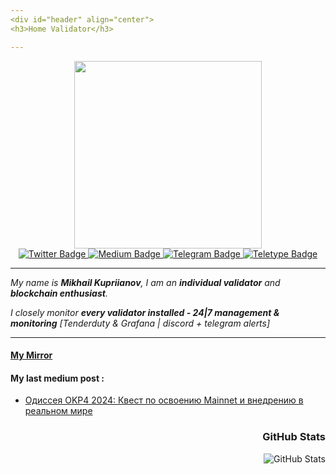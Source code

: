 ```yaml
---
<div id="header" align="center">
<h3>Home Validator</h3>

---
```


<div id="header" align="center">
  <img src="https://media0.giphy.com/media/6FT3QE3AJMfwJDZBNr/giphy.gif?cid=ecf05e47svouk7n1hdv06dvyhz5l51d79w7vi16af5yow8vv&rid=giphy.gif&ct=s" width="300"/>
<div id="badges">
  <a href="https://twitter.com/MikhailKupriya2">
    <img src="https://img.shields.io/badge/Twitter-blue?logo=Twitter&logoColor=white" alt="Twitter Badge"/>
  </a>
  <a href="https://medium.com/@MikhailKupriya2">
    <img src="https://img.shields.io/badge/Medium-black?logo=Medium&logoColor=white" alt="Medium Badge"/>
  </a>
  <a href="https://t.me/kupriianov88">
    <img src="https://img.shields.io/badge/Telegram-blue?logo=Telegram&logoColor=white" alt="Telegram Badge"/>
  </a>
  <a href="https://teletype.in/@kupriianov88">
    <img src="https://img.shields.io/badge/Teletype-black?logo=Teletype&logoColor=white" alt="Teletype Badge"/>
  </a>
  </div>

  ---

  <div id="header" align="left">

*My name is **Mikhail Kupriianov**, I am an **individual validator** and **blockchain enthusiast**.*

*I closely monitor **every validator installed - 24|7 management & monitoring** [Tenderduty & Grafana | discord + telegram alerts]*

  ---
    
#### [My Mirror](https://mirror.xyz/0x8095b458D5D1B5a67081C4b4D5bf63c5704e85F2)
    
#### My last medium post :
<!-- BLOG-POST-LIST:START -->
- [Одиссея OKP4 2024: Квест по освоению Mainnet и внедрению в реальном мире](https://medium.com/@MikhailKupriya2/%D0%BE%D0%B4%D0%B8%D1%81%D1%81%D0%B5%D1%8F-okp4-2024-%D0%BA%D0%B2%D0%B5%D1%81%D1%82-%D0%BF%D0%BE-%D0%BE%D1%81%D0%B2%D0%BE%D0%B5%D0%BD%D0%B8%D1%8E-mainnet-%D0%B8-%D0%B2%D0%BD%D0%B5%D0%B4%D1%80%D0%B5%D0%BD%D0%B8%D1%8E-%D0%B2-%D1%80%D0%B5%D0%B0%D0%BB%D1%8C%D0%BD%D0%BE%D0%BC-%D0%BC%D0%B8%D1%80%D0%B5-f074efd6db8d?source=rss-10e84f172f22------2)
<!-- BLOG-POST-LIST:END -->

  <div id="header" align="right"><h3>GitHub Stats</h3>
<p><img src="https://github-readme-stats.vercel.app/api?username=88Mikhail88&amp;show_icons=true" alt="GitHub Stats"></p>
<img src="https://komarev.com/ghpvc/?username=88Mikhail88&style=flat-square&color=blue" alt=""/>

  
